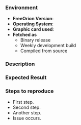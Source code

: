 <!--
Please fill in a a meaningful and concise issue title in the title field above.
It helps us to classify the issue even  before reading the body and handling the
issue a bit better.  Prefix the title with labels you find appropriate to
describe the issue like "[Bug]" in case of a bug, "[Feature]" for a feature
request.

Examples:
  * Great: "[Bug] Unable to select fleet in galaxy map"
  * Good: "[Bug] Unable to click fleet"
  * Not really okay: "Issue with fleets"
  * Horrible: "HELP!!!"
-->


### Environment
<!--
You don't need to provide the information in section when they are not useful in
the context of this issue.  For example feature requests may not need a
FreeOrion version, but maybe depend on the operating system you use.  When in
doubt provide all information you have available.

You can find the FreeOrion version number in the lower right corner of the game
main screen.

When stating the operating system also note the version of the operating system
so, `Windows 8 Pro` instead of `Windows` or `Mac OSX Mountain Lion` instead of
`OSX`.
-->

* **FreeOrion Version**:
* **Operating System**:
* **Graphic card used**:
* **Fetched as** <!-- delete lines below that don't apply -->
  * Binary release
  * Weekly development build
  * Compiled from source


### Description
<!--
Add a meaningful description of the bug you encountered or of the feature you
want to request.

If a screenshot or image helps to describe the issue content feel free to create
one.

Also attach the log files the game creates.  The log files The log files can be
found on
* Windows: %APPDATA%\FreeOrion
* MacOSX: ~/Library/"Application Support"/FreeOrion
* Linux: ${XDG_DATA_HOME:-~/.local/share}/freeorion
-->


### Expected Result
<!--
If this issue is not a bug you can remove this section.

When you enter an issue please add a description of what behaviour you would
expect from the game instead of the issue.
-->


### Steps to reproduce
<!--
If this issue is not a bug you can remove this section.

If the error only manifests itself after doing a certain number of actions
please add a list of steps to reproduce the bug.  If the error only occurs in
a certain game state please be sure to add a save game to the issue.
-->
* First step.
* Second step.
* Another step.
* Issue occurs.
